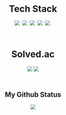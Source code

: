 <h1 align='center'>
    Tech Stack
</h1>

<p align='center'>
    <img src='https://img.shields.io/badge/c++-%2300599C.svg?style=for-the-badge&logo=c%2B%2B&logoColor=white'></a>&nbsp
    <img src='https://img.shields.io/badge/c%23-%23239120.svg?style=for-the-badge&logo=csharp&logoColor=white'></a>&nbsp
    <img src='https://img.shields.io/badge/python-3670A0?style=for-the-badge&logo=python&logoColor=ffdd54'></a>&nbsp
    <img src='https://img.shields.io/badge/unity-%23000000.svg?style=for-the-badge&logo=unity&logoColor=white'></a>&nbsp
    <img src='https://img.shields.io/badge/unrealengine-%23313131.svg?style=for-the-badge&logo=unrealengine&logoColor=white'></a>&nbsp
</p>

</br>

<h1 align='center'>
    Solved.ac
</h1>

<figure class='half' align='center'>
    <a href='link'><img src='http://mazassumnida.wtf/api/v2/generate_badge?boj=lee_seulbi' align='center'></a>
    <a href='link'><img src="http://mazandi.herokuapp.com/api?handle=lee_seulbi&theme=dark" align='center'></a>
</figure>

</br>

<h2 align='center'>
    My Github Status
</h2>
<div align='center'>
    <img src='https://github-readme-stats.vercel.app/api?username=Hyeonsoek'>
</div>